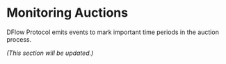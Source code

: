 # Monitoring Auctions

DFlow Protocol emits events to mark important time periods in the auction process.

_(This section will be updated.)_

<!-- ## New Epoch Starts

TODO

## Reveal Bid Period Starts

TODO

## New Epoch Leader

TODO

## Epoch Winner Announced

TODO -->
